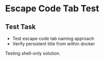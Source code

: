 # Escape Code Tab Test

## Test Task
- Test escape code tab naming approach
- Verify persistent title from within docker

Testing shell-only solution.
